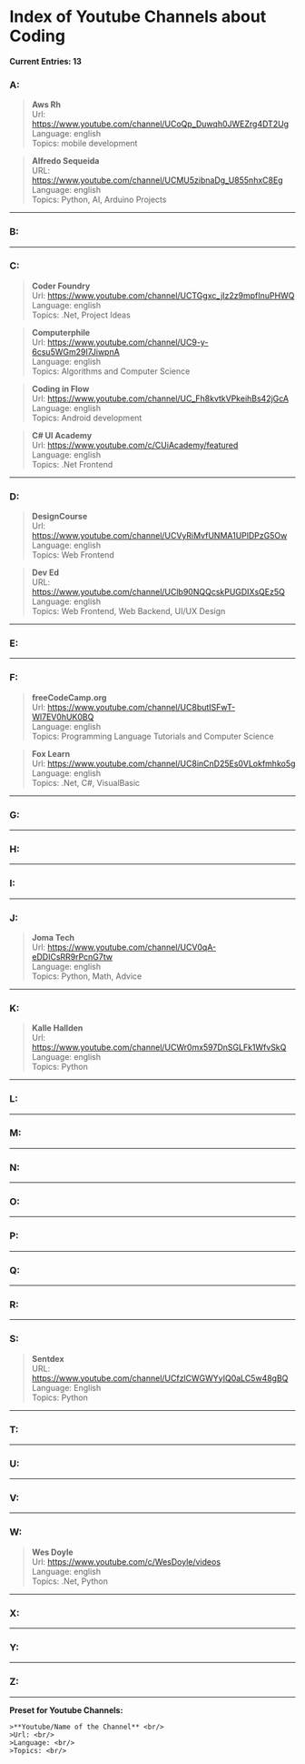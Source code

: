 # Index of Youtube Channels about Coding

**Current Entries: 13**

### A:

>**Aws Rh** <br/>
>Url: https://www.youtube.com/channel/UCoQp_Duwqh0JWEZrg4DT2Ug <br/>
>Language: english <br/>
>Topics: mobile development <br/>

>**Alfredo Sequeida** <br/>
>URL: https://www.youtube.com/channel/UCMU5zibnaDg_U855nhxC8Eg <br/>
>Language: english <br/>
>Topics: Python, AI, Arduino Projects

-------------------------------------------------------------------------------------------
### B:

-------------------------------------------------------------------------------------------
### C:

>**Coder Foundry** <br/>
>Url: https://www.youtube.com/channel/UCTGgxc_jIz2z9mpfInuPHWQ <br/>
>Language: english <br/>
>Topics: .Net, Project Ideas <br/>

>**Computerphile** <br/>
>Url: https://www.youtube.com/channel/UC9-y-6csu5WGm29I7JiwpnA <br/>
>Language: english <br/>
>Topics: Algorithms and Computer Science <br/>

>**Coding in Flow** <br/>
>Url: https://www.youtube.com/channel/UC_Fh8kvtkVPkeihBs42jGcA <br/>
>Language: english <br/>
>Topics: Android development <br/>

>**C# UI Academy** <br/>
>Url: https://www.youtube.com/c/CUiAcademy/featured <br/>
>Language: english <br/>
>Topics: .Net Frontend <br/>

-------------------------------------------------------------------------------------------
### D:

>**DesignCourse** <br/>
>Url: https://www.youtube.com/channel/UCVyRiMvfUNMA1UPlDPzG5Ow <br/>
>Language: english <br/>
>Topics: Web Frontend <br/>

>**Dev Ed** <br/>
>URL: https://www.youtube.com/channel/UClb90NQQcskPUGDIXsQEz5Q <br/>
>Language: english <br/>
>Topics: Web Frontend, Web Backend, UI/UX Design <br/>

-------------------------------------------------------------------------------------------
### E:

-------------------------------------------------------------------------------------------
### F:

>**freeCodeCamp.org** <br/>
>Url: https://www.youtube.com/channel/UC8butISFwT-Wl7EV0hUK0BQ <br/>
>Language: english <br/>
>Topics: Programming Language Tutorials and Computer Science <br/>

>**Fox Learn** <br/>
>Url: https://www.youtube.com/channel/UC8inCnD25Es0VLokfmhko5g <br/>
>Language: english <br/>
>Topics: .Net, C#, VisualBasic <br/>

-------------------------------------------------------------------------------------------
### G:

-------------------------------------------------------------------------------------------
### H:

-------------------------------------------------------------------------------------------
### I:

-------------------------------------------------------------------------------------------
### J:

>**Joma Tech** <br/>
>Url: https://www.youtube.com/channel/UCV0qA-eDDICsRR9rPcnG7tw <br/>
>Language: english <br/> 
>Topics: Python, Math, Advice <br/>

-------------------------------------------------------------------------------------------
### K:

>**Kalle Hallden** <br/>
>Url: https://www.youtube.com/channel/UCWr0mx597DnSGLFk1WfvSkQ <br/>
>Language: english <br/>
>Topics: Python <br/>

-------------------------------------------------------------------------------------------
### L:

-------------------------------------------------------------------------------------------
### M:

-------------------------------------------------------------------------------------------
### N:

-------------------------------------------------------------------------------------------
### O:

-------------------------------------------------------------------------------------------
### P:

-------------------------------------------------------------------------------------------
### Q:

-------------------------------------------------------------------------------------------
### R:

-------------------------------------------------------------------------------------------
### S:

>**Sentdex** <br/>
>URL: https://www.youtube.com/channel/UCfzlCWGWYyIQ0aLC5w48gBQ <br/>
>Language: English <br/>
>Topics: Python <br/>

-------------------------------------------------------------------------------------------
### T:

-------------------------------------------------------------------------------------------
### U:

-------------------------------------------------------------------------------------------
### V:

-------------------------------------------------------------------------------------------
### W:

>**Wes Doyle** <br/>
>Url: https://www.youtube.com/c/WesDoyle/videos <br/>
>Language: english <br/>
>Topics: .Net, Python <br/>

-------------------------------------------------------------------------------------------
### X:

-------------------------------------------------------------------------------------------
### Y:

-------------------------------------------------------------------------------------------
### Z:

-------------------------------------------------------------------------------------------


**Preset for Youtube Channels:**

```
>**Youtube/Name of the Channel** <br/>
>Url: <br/>
>Language: <br/>
>Topics: <br/>
```
